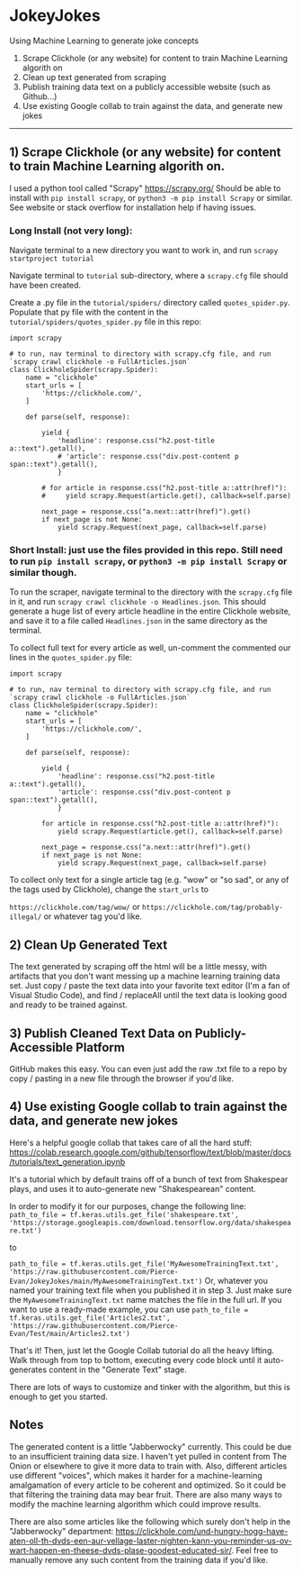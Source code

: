 # JokeyJokes
Using Machine Learning to generate joke concepts

1) Scrape Clickhole (or any website) for content to train Machine Learning algorith on
2) Clean up text generated from scraping
3) Publish training data text on a publicly accessible website (such as Github...)
4) Use existing Google collab to train against the data, and generate new jokes
_______________________

## 1) Scrape Clickhole (or any website) for content to train Machine Learning algorith on.

I used a python tool called "Scrapy" https://scrapy.org/ 
Should be able to install with `pip install scrapy`, or `python3 -m pip install Scrapy` or similar.  See website or stack overflow for installation help if having issues.

### Long Install (not very long):

Navigate terminal to a new directory you want to work in, and run `scrapy startproject tutorial`

Navigate terminal to `tutorial` sub-directory, where a `scrapy.cfg` file should have been created.

Create a .py file in the `tutorial/spiders/` directory called `quotes_spider.py`.  Populate that py file with the content in the `tutorial/spiders/quotes_spider.py` file in this repo:
```
import scrapy

# to run, nav terminal to directory with scrapy.cfg file, and run `scrapy crawl clickhole -o FullArticles.json`
class ClickholeSpider(scrapy.Spider):
    name = "clickhole"
    start_urls = [
        'https://clickhole.com/',
    ]

    def parse(self, response):

        yield { 
            'headline': response.css("h2.post-title a::text").getall(),
            # 'article': response.css("div.post-content p span::text").getall(),
            }

        # for article in response.css("h2.post-title a::attr(href)"):
        #     yield scrapy.Request(article.get(), callback=self.parse)

        next_page = response.css("a.next::attr(href)").get()
        if next_page is not None:
            yield scrapy.Request(next_page, callback=self.parse)
```

### Short Install: just use the files provided in this repo.  Still need to run `pip install scrapy`, or `python3 -m pip install Scrapy` or similar though.

To run the scraper, navigate terminal to the directory with the `scrapy.cfg` file in it, and run `scrapy crawl clickhole -o Headlines.json`.  This should generate a huge list of every article headline in the entire Clickhole website, and save it to a file called `Headlines.json` in the same directory as the terminal.

To collect full text for every article as well, un-comment the commented our lines in the `quotes_spider.py` file:
```
import scrapy

# to run, nav terminal to directory with scrapy.cfg file, and run `scrapy crawl clickhole -o FullArticles.json`
class ClickholeSpider(scrapy.Spider):
    name = "clickhole"
    start_urls = [
        'https://clickhole.com/',
    ]

    def parse(self, response):

        yield { 
            'headline': response.css("h2.post-title a::text").getall(),
            'article': response.css("div.post-content p span::text").getall(),
            }

        for article in response.css("h2.post-title a::attr(href)"):
            yield scrapy.Request(article.get(), callback=self.parse)

        next_page = response.css("a.next::attr(href)").get()
        if next_page is not None:
            yield scrapy.Request(next_page, callback=self.parse)
```

To collect only text for a single article tag (e.g. "wow" or "so sad", or any of the tags used by Clickhole), change the `start_urls` to 

`https://clickhole.com/tag/wow/`
or 
`https://clickhole.com/tag/probably-illegal/`
or whatever tag you'd like.

## 2) Clean Up Generated Text

The text generated by scraping off the html will be a little messy, with artifacts that you don't want messing up a machine learning training data set.  Just copy / paste the text data into your favorite text editor (I'm a fan of Visual Studio Code), and find / replaceAll until the text data is looking good and ready to be trained against.

## 3) Publish Cleaned Text Data on Publicly-Accessible Platform

GitHub makes this easy.  You can even just add the raw .txt file to a repo by copy / pasting in a new file through the browser if you'd like.

## 4) Use existing Google collab to train against the data, and generate new jokes

Here's a helpful google collab that takes care of all the hard stuff: https://colab.research.google.com/github/tensorflow/text/blob/master/docs/tutorials/text_generation.ipynb

It's a tutorial which by default trains off of a bunch of text from Shakespear plays, and uses it to auto-generate new "Shakespearean" content.

In order to modify it for our purposes, change the following line:
`path_to_file = tf.keras.utils.get_file('shakespeare.txt', 'https://storage.googleapis.com/download.tensorflow.org/data/shakespeare.txt')`

to 

`path_to_file = tf.keras.utils.get_file('MyAwesomeTrainingText.txt', 'https://raw.githubusercontent.com/Pierce-Evan/JokeyJokes/main/MyAwesomeTrainingText.txt')`
Or, whatever you named your training text file when you published it in step 3.  Just make sure the `MyAwesomeTrainingText.txt` name matches the file in the full url.  If you want to use a ready-made example, you can use
`path_to_file = tf.keras.utils.get_file('Articles2.txt', 'https://raw.githubusercontent.com/Pierce-Evan/Test/main/Articles2.txt')`

That's it!  Then, just let the Google Collab tutorial do all the heavy lifting.  Walk through from top to bottom, executing every code block until it auto-generates content in the "Generate Text" stage.

There are lots of ways to customize and tinker with the algorithm, but this is enough to get you started.

## Notes
The generated content is a little "Jabberwocky" currently.  This could be due to an insufficient training data size.  I haven't yet pulled in content from The Onion or elsewhere to give it more data to train with.  Also, different articles use different "voices", which makes it harder for a machine-learning amalgamation of every article to be coherent and optimized.  So it could be that filtering the training data may bear fruit.  There are also many ways to modify the machine learning algorithm which could improve results.  

There are also some articles like the following which surely don't help in the "Jabberwocky" department: https://clickhole.com/und-hungry-hogg-have-aten-oll-th-dvds-een-aur-vellage-laster-nighten-kann-you-reminder-us-ov-wart-happen-en-theese-dvds-plase-goodest-educated-sir/. Feel free to manually remove any such content from the training data if you'd like.
